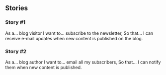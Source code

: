 ## Stories

### Story #1

As a... blog visitor
I want to... subscribe to the newsletter, 
So that... I can receive e-mail updates when new content is published on the blog.

### Story #2

As a... blog author 
I want to... email all my subscribers, 
So that... I can notify them when new content is published. 
